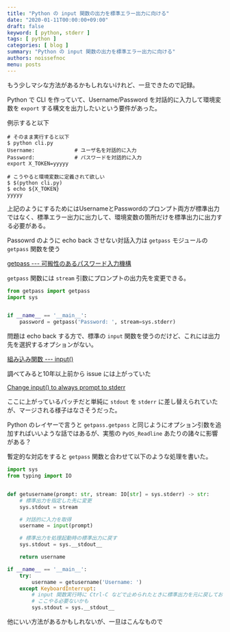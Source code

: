 ```yaml
---
title: "Python の input 関数の出力を標準エラー出力に向ける"
date: "2020-01-11T00:00:00+09:00"
draft: false
keyword: [ python, stderr ]
tags: [ python ]
categories: [ blog ]
summary: "Python の input 関数の出力を標準エラー出力に向ける"
authors: noissefnoc
menu: posts
---
```


もう少しマシな方法があるかもしれないけれど、一旦できたので記録。

Python で CLI を作っていて、Username/Password を対話的に入力して環境変数を `export` する構文を出力したいという要件があった。

例示すると以下

```console
# そのまま実行すると以下
$ python cli.py
Username:             # ユーザ名を対話的に入力
Password:             # パスワードを対話的に入力
export X_TOKEN=yyyyy

# こうやると環境変数に定義されて欲しい
$ $(python cli.py)
$ echo ${X_TOKEN}
yyyyy
```

上記のようにするためにはUsernameとPasswordのプロンプト両方が標準出力ではなく、標準エラー出力に出力して、環境変数の箇所だけを標準出力に出力する必要がある。


Passowrd のように echo back させない対話入力は `getpass` モジュールの `getpass` 関数を使う

[getpass --- 可搬性のあるパスワード入力機構](https://docs.python.org/ja/3/library/getpass.html)

`getpass` 関数には `stream` 引数にプロンプトの出力先を変更できる。

```python
from getpass import getpass
import sys


if __name__ == '__main__':
    password = getpass('Password: ', stream=sys.stderr)
```

問題は echo back する方で、標準の `input` 関数を使うのだけど、これには出力先を選択するオプションがない。

[組み込み関数 --- input()](https://docs.python.org/ja/3/library/functions.html#input)

調べてみると10年以上前から issue には上がっていた

[Change input() to always prompt to stderr](https://bugs.python.org/issue1927)

ここに上がっているパッチだと単純に `stdout` を `stderr` に差し替えられていたが、マージされる様子はなさそうだった。

Python のレイヤーで言うと `getpass.getpass` と同じようにオプション引数を追加すればいいような話ではあるが、実態の `PyOS_Readline` あたりの諸々に影響がある？

暫定的な対応をすると `getpass` 関数と合わせて以下のような処理を書いた。

```python
import sys
from typing import IO


def getusername(prompt: str, stream: IO[str] = sys.stderr) -> str:
    # 標準出力を指定した先に変更
    sys.stdout = stream

    # 対話的に入力を取得
    username = input(prompt)

    # 標準出力を処理起動時の標準出力に戻す
    sys.stdout = sys.__stdout__

    return username

if __name__ == '__main__':
    try:
        username = getusername('Username: ')
    except KeyboardInterrupt:
        # input 関数実行時に Ctrl-C などで止められたときに標準出力を元に戻しておく
        # ここやる必要ないかも
        sys.stdout = sys.__stdout__
```

他にいい方法があるかもしれないが、一旦はこんなもので

